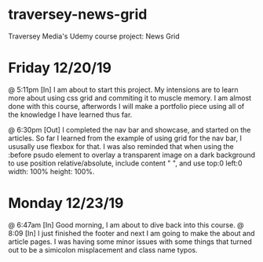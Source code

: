 # traversey-news-grid
Traversey Media's Udemy course project: News Grid

# Friday 12/20/19
@ 5:11pm [In]
I am about to start this project. My intensions are to learn more about using css grid and commiting it to muscle memory. I am almost done with this course, afterwords I will make a portfolio piece using all of the knowledge I have learned thus far.

@ 6:30pm [Out]
I completed the nav bar and showcase, and started on the articles. So far I learned from the example of using grid for the nav bar, I ususally use flexbox for that. I was also reminded that when using the :before psudo element to overlay a transparent image on a dark background to use position relative/absolute, include content " ", and use top:0 left:0 width: 100% height: 100%.

# Monday 12/23/19
@ 6:47am [In]
Good morning, I am about to dive back into this course. 
@ 8:09 [In]
I just finished the footer and next I am going to make the about and article pages. I was having some minor issues with some things that turned out to be a simicolon misplacement and class name typos. 


